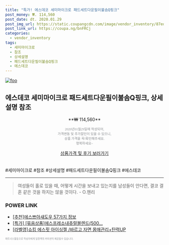 ```yaml
--- 
title: "특가! 에스데코 세미마이크로 패드세트다운필이불솜Q핑크" 
post_money: ₩. 114,560 
post_date: dt. 2020.01.29 
post_img_url: https://static.coupangcdn.com/image/vendor_inventory/87ed/33c1b0c38f02435ca7bf504884c3fc85bf03477351e7b0cb1f3539fb9ca6.jpg 
post_link_url: https://coupa.ng/bnFRCj 
categories: 
  - vendor_inventory 
tags: 
  - 세미마이크로 
  - 참조 
  - 상세설명 
  - 패드세트다운필이불솜Q핑크 
  - 에스데코 
--- 
```

[![foo](https://static.coupangcdn.com/image/vendor_inventory/87ed/33c1b0c38f02435ca7bf504884c3fc85bf03477351e7b0cb1f3539fb9ca6.jpg)](https://coupa.ng/bnFRCj) 

## 에스데코 세미마이크로 패드세트다운필이불솜Q핑크, 상세설명 참조 
<p style="text-align: center;">**₩ 114,560**</p> 
<p style="text-align: center;"><span style="color: #898c8f; font-family: Georgia,Times,serif; font-size: 0.75em;">2020년01월29일에 작성되어, <br>가격변동 및 추가할인이 있을 수 있으니,<br> 상품 가격을 꼭!확인해주세요.<br>행복하세요~</span> 
</p>	 
<div markdown="0" style="text-align: center;"><a href="https://coupa.ng/bnFRCj" class="btn btn--success">상품가격 및 후기 보러가기</a></div> 
<br><br> 
  #세미마이크로 #참조 #상세설명 #패드세트다운필이불솜Q핑크 #에스데코 
<hr> 

> 여성들이 홀로 있을 때, 어떻게 시간을 보내고 있는지를 남성들이 안다면, 결코 결혼 같은 것을 하지는 않을 것이다. - O.헨리 


### POWER LINK

* <a href="https://blog.naver.com/fasyy4321/221786169778" target="_blank">[추천]에스쁘아섀도우 57가지 정보</a>
* <a href="https://blog.naver.com/an0733/221787007185" target="_blank">[특가] [묶음상품]에스프레소내츄럴블렌드(500...</a>
* <a href="https://blog.naver.com/sakai111/221780780731" target="_blank">[라벨영]쇼킹 에스핏 아이싱젤 /바르고 자면 몸매관리+탄력UP</a>

<span style="color: #898c8f; font-family: Georgia,Times,serif; font-size: 0.55em;">파트너스활동으로 작성자에게 일정액의 커미션이 제공될수 있습니다.</span> 
